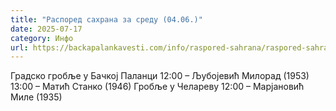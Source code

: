 ```yaml
---
title: "Распоред сахрана за среду (04.06.)"
date: 2025-07-17
category: Инфо
url: https://backapalankavesti.com/info/raspored-sahrana/raspored-sahrana-za-sredu-04-06/
---
```


Градско гробље у Бачкој Паланци
12:00 – Љубојевић Милорад (1953)
13:00 – Матић Станко (1946)
Гробље у Челареву
12:00 – Марјановић Миле (1935)
